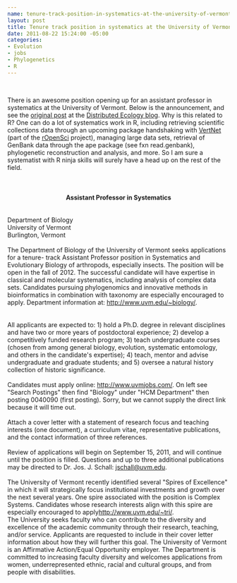 ```yaml
--- 
name: tenure-track-position-in-systematics-at-the-university-of-vermont
layout: post
title: Tenure track position in systematics at the University of Vermont
date: 2011-08-22 15:24:00 -05:00
categories: 
- Evolution
- jobs
- Phylogenetics
- R
---
```

<span class="Apple-style-span" style="background-color: white; color: #4f4f4f; font-family: Arial, Tahoma, Helvetica, FreeSans, sans-serif; font-size: 15px; line-height: 20px;"></span><br /><center style="text-align: left;">There is an awesome position opening up for an assistant professor in systematics at the University of Vermont. Below is the announcement, and see the <a href="http://currentecology.blogspot.com/2011/08/tenure-track-position-in-systematics-at.html">original post</a> at the <a href="http://currentecology.blogspot.com/">Distributed Ecology blog</a>. Why is this related to R? One can do a lot of systematics work in R, including retrieving scientific collections data through an upcoming package handshaking with <a href="http://vertnet.org/index.php">VertNet</a> (part of the <a href="http://ropensci.org/">rOpenSci</a> project), managing large data sets, retrieval of GenBank data through the ape package (see fxn read.genbank), phylogenetic reconstruction and analysis, and more. So I am sure a systematist with R ninja skills will surely have a head up on the rest of the field.&nbsp;</center><center style="text-align: left;"><br /></center><center style="text-align: left;"><br /></center><center><b><br /></b></center><center><b>Assistant Professor in Systematics</b></center><br /><br />Department of Biology<br />University of Vermont<br />Burlington, Vermont<br /><br />The Department of Biology of the University of Vermont seeks applications for a tenure- track Assistant Professor position in Systematics and Evolutionary Biology of arthropods, especially insects. The position will be open in the fall of 2012. The successful candidate will have expertise in classical and molecular systematics, including analysis of complex data sets. Candidates pursuing phylogenomics and innovative methods in bioinformatics in combination with taxonomy are especially encouraged to apply. Department information at:<a href="http://www.uvm.edu/~biology/" style="color: #0499fa; text-decoration: none;">&nbsp;http://www.uvm.edu/~biology/</a>.<br /><br /><br />All applicants are expected to: 1) hold a Ph.D. degree in relevant disciplines and have two or more years of postdoctoral experience; 2) develop a competitively funded research program; 3) teach undergraduate courses (chosen from among general biology, evolution, systematic entomology, and others in the candidate's expertise); 4) teach, mentor and advise undergraduate and graduate students; and 5) oversee a natural history collection of historic significance.<br /><br />Candidates must apply online:<a href="http://www.uvmjobs.com/" style="color: #0499fa; text-decoration: none;">&nbsp;http://www.uvmjobs.com/</a>. On left see "Search Postings" then find "Biology" under "HCM Department" then posting 0040090 (first posting). Sorry, but we cannot supply the direct link because it will time out.<br /><br />Attach a cover letter with a statement of research focus and teaching interests (one document), a curriculum vitae, representative publications, and the contact information of three references.<br /><br />Review of applications will begin on September 15, 2011, and will continue until the position is filled. Questions and up to three additional publications may be directed to Dr. Jos. J. Schall: jschall@uvm.edu.<br /><br />The University of Vermont recently identified several "Spires of Excellence" in which it will strategically focus institutional investments and growth over the next several years. One spire associated with the position is Complex Systems. Candidates whose research interests align with this spire are especially encouraged to apply<a href="http://www.uvm.edu/~tri/" style="color: #0499fa; text-decoration: none;">http://www.uvm.edu/~tri/</a>.<br />The University seeks faculty who can contribute to the diversity and excellence of the academic community through their research, teaching, and/or service. Applicants are requested to include in their cover letter information about how they will further this goal. The University of Vermont is an Affirmative Action/Equal Opportunity employer. The Department is committed to increasing faculty diversity and welcomes applications from women, underrepresented ethnic, racial and cultural groups, and from people with disabilities.
